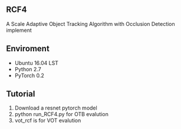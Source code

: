 ## RCF4

A Scale Adaptive Object Tracking Algorithm with Occlusion Detection implement

## Enviroment
* Ubuntu 16.04 LST
* Python 2.7
* PyTorch 0.2

## Tutorial
1. Download a resnet pytorch model
2. python run_RCF4.py for OTB evalution
3. vot_rcf is for VOT evalution
